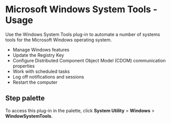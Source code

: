 
# Microsoft Windows System Tools - Usage

Use the Windows System Tools plug-in to automate a number of systems tools for the Microsoft Windows operating system.

* Manage Windows features
* Update the Registry Key
* Configure Distributed Component Object Model (CDOM) communication properties
* Work with scheduled tasks
* Log off notifications and sessions
* Restart the computer


## **Step palette**

To access this plug-in in the palette, click **System Utility** > **Windows** > **WindowSystemTools**.

